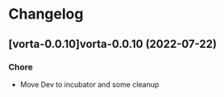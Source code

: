# Changelog



## [vorta-0.0.10]vorta-0.0.10 (2022-07-22)

### Chore

- Move Dev to incubator and some cleanup
  
  